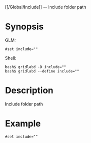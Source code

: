 [[/Global/Include]] -- Include folder path

# Synopsis
GLM:
~~~
#set include=""
~~~
Shell:
~~~
bash$ gridlabd -D include=""
bash$ gridlabd --define include=""
~~~

# Description

Include folder path

# Example

~~~
#set include=""
~~~
